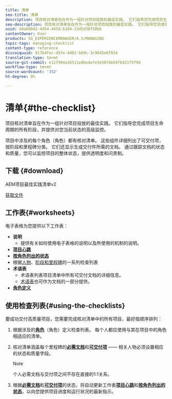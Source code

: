 ```yaml
---
title: 清单
seo-title: 清单
description: 项目核对清单旨在作为一组针对项目投放的最佳实践。 它们指导您完成项目生命周期的所有阶段，并提供对您当前状态的高级监控。
seo-description: 项目核对清单旨在作为一组针对项目投放的最佳实践。 它们指导您完成项目生命周期的所有阶段，并提供对您当前状态的高级监控。
uuid: e8ab9042-4d54-445d-b104-23d5d38f58b6
contentOwner: User
products: SG_EXPERIENCEMANAGER/6.5/MANAGING
topic-tags: managing-checklist
content-type: reference
discoiquuid: 917b4fec-d5fe-4402-b69c-3c9645e6f934
translation-type: tm+mt
source-git-commit: e12f994a16511e8be4efe3e507deb97b42175f90
workflow-type: tm+mt
source-wordcount: '352'
ht-degree: 0%

---
```



# 清单{#the-checklist}

项目核对清单旨在作为一组针对项目投放的最佳实践。 它们指导您完成项目生命周期的所有阶段，并提供对您当前状态的高级监控。

项目中涉及的每个角色（角色）都有核对清单。 这些组件详细列出了可交付项，按阶段和里程碑分类。 它们还显示生成交付件所需的文档。 通过跟踪文档的状态和质量，您可以监控项目的整体状态，提供透明度和问责制。

## 下载 {#download}

AEM项目最佳实践清单v2

[获取文件](assets/aem_project_bp_checklistv2-65.xlsx)

## 工作表{#worksheets}

电子表格为您提供以下工作表：

* **说明**
   * 提供有关如何使用电子表格的说明以及所使用的机制的说明。
* **[项目心跳](/help/managing/best-practices.md#project-heartbeat-dashboard)**
* **[按角色列出的状态](/help/managing/best-practices.md#status-by-role)**
* 根据[人物](/help/managing/best-practices.md#persona)、[阶段和里程碑](/help/managing/best-practices.md#phases-and-milestones)的一系列检查列表
* **术语表**
   * 术语表列表项目清单中所有可交付文档的详细信息。
   * [术语表](/help/managing/best-practices-glossary.md)也可作为文档的一部分提供。
* **[角色定义](/help/managing/best-practices.md#persona)**

## 使用检查列表{#using-the-checklists}

要成功交付高质量项目，您需要完成核对清单中的所有项目，最好按顺序排列：

1. 根据涉及的&#x200B;**[角色](/help/managing/best-practices.md#persona)**（角色）定义检查列表。 每个人都应使用与其在项目中的角色相适应的清单。
1. 核对清单涵盖每个里程碑的&#x200B;**[必需文档](/help/managing/best-practices.md#required-documents)**&#x200B;和&#x200B;**[可交付项](/help/managing/best-practices.md#deliverables)** —— 相关人物必须设置相应的状态和质量字段。

   >[!NOTE]
   >
   >个人必需文档与交付项之间不存在直接的1:1关系。

1. 根据&#x200B;**[必需文档](/help/managing/best-practices.md#required-documents)**&#x200B;和&#x200B;**[可交付项](/help/managing/best-practices.md#deliverables)**&#x200B;的状态，将自动更新工作表&#x200B;**[项目心跳](/help/managing/best-practices.md#project-heartbeat-dashboard)**&#x200B;和&#x200B;**[按角色列出的状态](/help/managing/best-practices.md#status-by-role)**，以向您提供项目进度和运行状况的最新指示。
